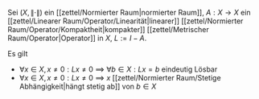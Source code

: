Sei $(X, \| \cdot \|)$ ein [[zettel/Normierter Raum|normierter Raum]], $A : X \to X$ ein [[zettel/Linearer Raum/Operator/Linearität|linearer]] [[zettel/Normierter Raum/Operator/Kompaktheit|kompakter]] [[zettel/Metrischer Raum/Operator|Operator]] in $X$, $L := I - A$.

Es gilt
- $\forall x \in X, x \ne 0 : Lx \ne 0$ $\implies$ $\forall b \in X : Lx = b$ eindeutig Lösbar
- $\forall x \in X, x \ne 0 : Lx \ne 0$ $\implies$ $x$ [[zettel/Normierter Raum/Stetige Abhängigkeit|hängt stetig ab]] von $b \in X$